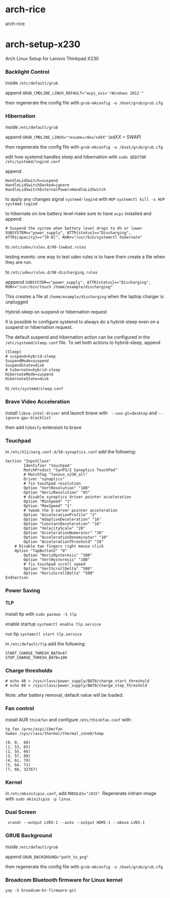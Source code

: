 # arch-rice
arch-rice

# arch-setup-x230
Arch Linux Setup for Lenovo Thinkpad X230

### Backlight Control
inside
```/etc/default/grub```

append 
```GRUB_CMDLINE_LINUX_DEFAULT="acpi_osi='!Windows 2012'"```

then regenerate the config file with
```grub-mkconfig -o /boot/grub/grub.cfg```

### Hibernation
inside
```/etc/default/grub```

append 
```GRUB_CMDLINE_LINUX="resume=/dev/sdXX"```
(sdXX = SWAP)

then regenerate the config file with
```grub-mkconfig -o /boot/grub/grub.cfg```

edit how systemd handles sleep and hibernation with
```sudo $EDITOR /etc/systemd/logind.conf```

append

```
HandleLidSwitch=suspend
HandleLidSwitchDocked=ignore
HandleLidSwitchExternalPower=HandleLidSwitch
```
to apply any changes signal ```systemd-logind``` with ```HUP```
```systemctl kill -s HUP systemd-logind```

to hibernate on low battery level make sure to have ```acpi``` installed and append 
```
# Suspend the system when battery level drops to 8% or lower
SUBSYSTEM=="power_supply", ATTR{status}=="Discharging", ATTR{capacity}=="[0-8]", RUN+="/usr/bin/systemctl hibernate"
```

to
```/etc/udev/rules.d/99-lowbat.rules```

testing events: one way to test udev rules is to have them create a file when they are run. 

to 
```/etc/udev/rules.d/98-discharging.rules```

apppend
```SUBSYSTEM=="power_supply", ATTR{status}=="Discharging", RUN+="/usr/bin/touch /home/example/discharging"```

This creates a file at 
```/home/example/discharging``` 
when the laptop charger is unplugged

Hybrid-sleep on suspend or hibernation request

It is possible to configure systemd to always do a hybrid-sleep even on a suspend or hibernation request.

The default suspend and hibernation action can be configured in the ```/etc/systemd/sleep.conf``` file. To set both actions to hybrid-sleep, append

```
[Sleep]
# suspend=hybrid-sleep
SuspendMode=suspend
SuspendState=disk
# hibernate=hybrid-sleep
HibernateMode=suspend
HibernateState=disk
```

to ```/etc/systemd/sleep.conf```

### Brave Video Acceleration
install ```libva-intel-driver``` and launch brave with ``` --use-gl=desktop``` and ```--ignore-gpu-blacklist```

then add ```h264ify``` extension to brave

### Touchpad
in ```/etc/X11/xorg.conf.d/50-synaptics.conf```
add the following:

```
Section "InputClass"
        Identifier "touchpad"
        MatchProduct "SynPS/2 Synaptics TouchPad"
        # MatchTag "lenovo_x230_all"
        Driver "synaptics"
        # fix touchpad resolution
        Option "VertResolution" "100"
        Option "HorizResolution" "65"
        # disable synaptics driver pointer acceleration
        Option "MinSpeed" "1"
        Option "MaxSpeed" "1"
        # tweak the X-server pointer acceleration
        Option "AccelerationProfile" "2"
        Option "AdaptiveDeceleration" "16"
        Option "ConstantDeceleration" "16"
        Option "VelocityScale" "20"
        Option "AccelerationNumerator" "30"
        Option "AccelerationDenominator" "10"
        Option "AccelerationThreshold" "10"
	# Disable two fingers right mouse click
	Option "TapButton2" "0"
        Option "HorizHysteresis" "100"
        Option "VertHysteresis" "100"
        # fix touchpad scroll speed
        Option "VertScrollDelta" "500"
        Option "HorizScrollDelta" "500"
EndSection
```

### Power Saving

#### TLP
install tlp with ```sudo pacman -S tlp```

enable startup
```systemctl enable tlp.service```

run tlp
```systemctl start tlp.service```

in ```/etc/default/tlp```
add the following:

```
START_CHARGE_THRESH_BAT0=67
STOP_CHARGE_THRESH_BAT0=100
```

### Charge thresholds

```
# echo 40 > /sys/class/power_supply/BAT0/charge_start_threshold
# echo 80 > /sys/class/power_supply/BAT0/charge_stop_threshold
```
Note: after battery removal, default value will be loaded.

### Fan control
install AUR ```thinkfan``` and configure ```/etc/thinkfan.conf``` with:

```
tp_fan /proc/acpi/ibm/fan
hwmon /sys/class/thermal/thermal_zone0/temp

(0, 0,  60)
(1, 53, 65)
(2, 55, 66)
(3, 57, 68)
(4, 61, 70)
(5, 64, 71)
(7, 68, 32767)
```

### Kernel
in ```/etc/mkinitcpio.conf```, add ```MODULES="i915"```. Regenerate initram image with ```sudo mkinitcpio -p linux```.

### Dual Screen
` xrandr --output LVDS-1 --auto --output HDMI-1 --above LVDS-1`

### GRUB Background
inside
```/etc/default/grub```

append 
```GRUB_BACKGROUND="path_to_png"```

then regenerate the config file with
```grub-mkconfig -o /boot/grub/grub.cfg```

### Broadcom Bluetooth firmware for Linux kernel
```yay -S broadcom-bt-firmware-git```
